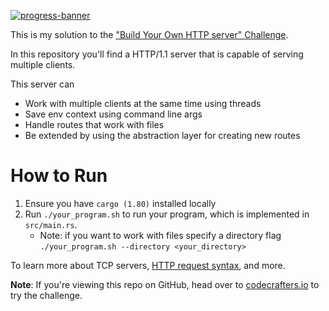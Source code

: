 [![progress-banner](https://backend.codecrafters.io/progress/http-server/df3a5ba5-8a56-4064-bc75-b926f75ca448)](https://app.codecrafters.io/users/codecrafters-bot?r=2qF)

This is my solution to the
["Build Your Own HTTP server" Challenge](https://app.codecrafters.io/courses/http-server/overview).

In this repository you'll find a HTTP/1.1 server
that is capable of serving multiple clients. 

This server can
- Work with multiple clients at the same time using threads
- Save env context using command line args
- Handle routes that work with files
- Be extended by using the abstraction layer for creating new routes

# How to Run

1. Ensure you have `cargo (1.80)` installed locally
1. Run `./your_program.sh` to run your program, which is implemented in
   `src/main.rs`. 
   - Note: if you want to work with files specify a directory flag 
   `./your_program.sh --directory <your_directory>`

To learn more about TCP servers,
[HTTP request syntax](https://www.w3.org/Protocols/rfc2616/rfc2616-sec5.html),
and more.

**Note**: If you're viewing this repo on GitHub, head over to
[codecrafters.io](https://codecrafters.io) to try the challenge.

